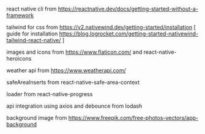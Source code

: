 react native cli from https://reactnative.dev/docs/getting-started-without-a-framework

tailwind for css from https://v2.nativewind.dev/getting-started/installation
[ guide for installation https://blog.logrocket.com/getting-started-nativewind-tailwind-react-native/ ]

images and icons from https://www.flaticon.com/ and react-native-heroicons

weather api from https://www.weatherapi.com/

safeAreaInserts from react-native-safe-area-context

loader from react-native-progress

api integration using axios and debounce from lodash

background image from https://www.freepik.com/free-photos-vectors/app-background